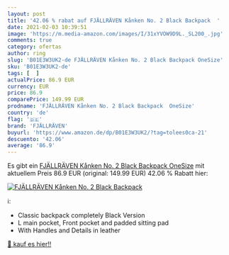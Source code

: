 ```yaml
---
layout: post
title: '42.06 % rabat auf FJÄLLRÄVEN Kånken No. 2 Black Backpack  '
date: 2021-02-03 10:39:51
image: 'https://m.media-amazon.com/images/I/31xYVOW9D9L._SL200_.jpg'
comments: true
category: ofertas
author: ring
slug: 'B01E3W3UK2-de FJÄLLRÄVEN Kånken No. 2 Black Backpack OneSize'
sku: 'B01E3W3UK2-de'
tags: [  ]
actualPrice: 86.9 EUR
currency: EUR
price: 86.9
comparePrice: 149.99 EUR
prodname: 'FJÄLLRÄVEN Kånken No. 2 Black Backpack  OneSize'
country: 'de'
flag: '🇩🇪'
brand: 'FJÄLLRÄVEN'
buyurl: 'https://www.amazon.de/dp/B01E3W3UK2/?tag=tolees0ca-21'
descuento: '42.06'
average: '86.9'
---
```


Es gibt ein [FJÄLLRÄVEN Kånken No. 2 Black Backpack  OneSize](https://www.amazon.de/dp/B01E3W3UK2/?tag=tolees0ca-21) mit aktuellem Preis 86.9 EUR (original: 149.99 EUR) 42.06 % Rabatt hier:

[![FJÄLLRÄVEN Kånken No. 2 Black Backpack  ](https://m.media-amazon.com/images/I/31xYVOW9D9L._SL200_.jpg)](https://www.amazon.de/dp/B01E3W3UK2/?tag=tolees0ca-21)

ℹ️:

- Classic backpack completely Black Version
- L main pocket, Front pocket and padded sitting pad
- With Handles and Details in leather

[🛒 kauf es hier!!](https://www.amazon.de/dp/B01E3W3UK2/?tag=tolees0ca-21)
